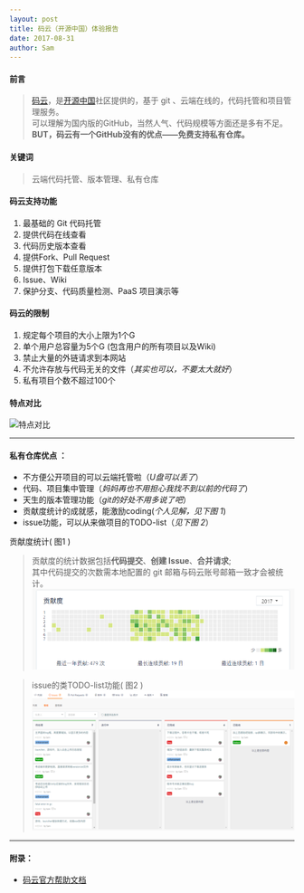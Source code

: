 ```yaml
---
layout: post
title: 码云（开源中国）体验报告
date: 2017-08-31
author: Sam
---
```


#### 前言  
>[码云](https://gitee.com/)，是[开源中国](http://www.oschina.net/)社区提供的，基于 git 、云端在线的，代码托管和项目管理服务。  
>可以理解为国内版的GitHub，当然人气、代码规模等方面还是多有不足。    
>**BUT，码云有一个GitHub没有的优点——免费支持私有仓库。**

#### 关键词
>云端代码托管、版本管理、私有仓库

#### 码云支持功能
1. 最基础的 Git 代码托管
2. 提供代码在线查看
3. 代码历史版本查看
4. 提供Fork、Pull Request
5. 提供打包下载任意版本
6. Issue、Wiki 
7. 保护分支、代码质量检测、PaaS 项目演示等

#### 码云的限制
1. 规定每个项目的大小上限为1个G
2. 单个用户总容量为5个G (包含用户的所有项目以及Wiki)
3. 禁止大量的外链请求到本网站
5. 不允许存放与代码无关的文件（*其实也可以，不要太大就好*）
6. 私有项目个数不超过100个

#### 特点对比
![特点对比](https://static.oschina.net/uploads/img/201708/17172230_QzRf.png)

----
#### 私有仓库优点 ：
* 不方便公开项目的可以云端托管啦（*U盘可以丢了*）
* 代码、项目集中管理（*妈妈再也不用担心我找不到以前的代码了*）
* 天生的版本管理功能（*git的好处不用多说了吧*）
* 贡献度统计的成就感，能激励coding(*个人见解，见下图 1*)  
* issue功能，可以从来做项目的TODO-list（*见下图 2*）

贡献度统计( 图1 )  
>贡献度的统计数据包括**代码提交**、**创建 Issue**、**合并请求**;  
>其中代码提交的次数需本地配置的 git 邮箱与码云账号邮箱一致才会被统计。  
![](/images/sam/gitee_sam.png)  
  
>issue的类TODO-list功能( 图2 )  
![](/images/sam/gitee-issue.png)  

----
#### 附录：
* [码云官方帮助文档](http://git.mydoc.io/?t=173591)